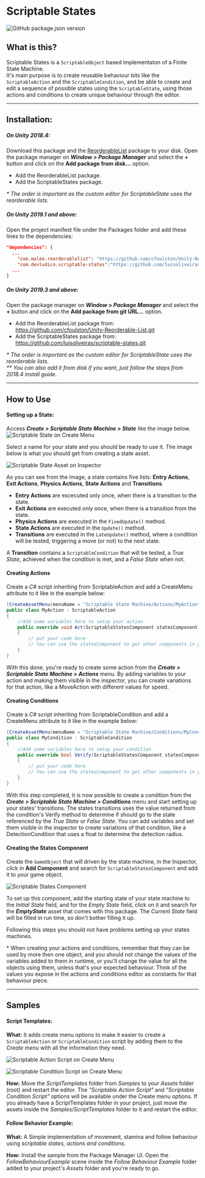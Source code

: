 # Scriptable States
![GitHub package.json version](https://img.shields.io/github/package-json/v/luisoliveiras/scriptable-states?color=green)


## What is this?
Scriptable States is a `ScriptableObject` based implementaton of a Finite State Machine.   
It's main purpose is to create reusable behaviour bits like the `ScriptableAction` and the `ScriptableCondition`, and be able to create and edit a sequence of possible states using the `ScriptableState`, using those actions and conditions to create unique behaviour through the editor.

---
## Installation:
##### On Unity 2018.4:
Download this package and the [ReorderableList](https://github.com/cfoulston/Unity-Reorderable-List) package to your disk.
Open the package manager on _**Window > Package Manager**_ and select the **+** button and click on the **Add package from disk...** option.
- Add the ReorderableList package.
- Add the ScriptableStates package.

_\* The order is important as the custom editor for ScriptableState uses the reorderable lists._

##### On Unity 2019.1 and above:
Open the project manifest file under the Packages folder and add these lines to the dependencies:
```json
"dependencies": {
  ...
    "com.malee.reorderablelist": "https://github.com/cfoulston/Unity-Reorderable-List.git",   
    "com.devludico.scriptable-states":"https://github.com/luisoliveiras/scriptable-states.git",
  ...
}

```

##### On Unity 2019.3 and above:
Open the package manager on _**Window > Package Manager**_ and select the **+** button and click on the **Add package from git URL...** option.
- Add the ReorderableList package from: https://github.com/cfoulston/Unity-Reorderable-List.git
- Add the ScriptableStates package from: https://github.com/luisoliveiras/scriptable-states.git

_\* The order is important as the custom editor for ScriptableState uses the reorderable lists._   
_\** You can also add it from disk if you want, just follow the steps from 2018.4 install guide._

---
## How to Use
#### Setting up a State:
Access _**Create > Scriptable State Machine > State**_ like the image below.
![Scriptable State on Create Menu](https://raw.githubusercontent.com/luisoliveiras/project-images/master/scriptable-states/create_menu_state_01.png?token=ADU3KQGHSWLQQHG5D7XG2LK64W2PC)

Select a name for your state and you should be ready to use it. The image below is what you should get from creating a state asset.

![Scriptable State Asset on Inspector](https://raw.githubusercontent.com/luisoliveiras/project-images/master/scriptable-states/inspector_state_01.png?token=ADU3KQFACBTJZPANEYHWPV264ZE3K)

As you can see from the image, a state contains five lists: **Entry Actions**, **Exit Actions**, **Physics Actions**, **State Actions** and **Transitions**.
- **Entry Actions** are excecuted only once, when there is a transition to the state.
- **Exit Actions** are executed only once, when there is a transition from the state.
- **Physics Actions** are executed in the `FixedUpdate()` method.
- **State Actions** are executed in the `Update()` method.
- **Transitions** are executed in the `LateUpdate()` method, where a condition will be tested, triggering a move (or not) to the next state.

A **Transition** contains a `ScriptableCondition` that will be tested, a _True State_, achieved when the condition is met, and a _False State_ when not.

#### Creating Actions
Create a _C#_ script inheriting from ScriptableAction and add a CreateMenu attribute to it like in the example below:

```csharp
[CreateAssetMenu(menuName = "Scriptable State Machine/Actions/MyAction", fileName = "new MyAction")]
public class MyAction : ScriptableAction
{
    //Add some variables here to setup your action
	public override void Act(ScriptableStatesComponent statesComponent)
	{
        // put your code here
        // You can use the statesComponent to get other components in your game object
	}
}
```
With this done, you're ready to create some action from the **_Create > Scriptable State Machine > Actions_** menu. By adding variables to your action and making them visible in the inspector, you can create variations for that action, like a MoveAction with different values for speed.

#### Creating Conditions
Create a _C#_ script inheriting from ScriptableCondition and add a CreateMenu attribute to it like in the example below:

```csharp
[CreateAssetMenu(menuName = "Scriptable State Machine/Conditions/MyCondition", fileName = "new MyCondition")]
public class MyCondition : ScriptableCondition
{
    //Add some variables here to setup your condition
	public override bool Verify(ScriptableStatesComponent statesComponent)
	{
        // put your code here
        // You can use the statesComponent to get other components in your game object
	}
}
```
With this step completed, it is now possible to create a condition from the **_Create > Scriptable State Machine > Conditions_** menu and start setting up your states' transitions. The states transitions uses the value returned from the condition's Verify method to determine if should go to the state referenced by the _True State_ or _False State_.
You can add variables and set them visible in the inspector to create variations of that condition, like a DetectionCondition that uses a float to determine the detection radius.

#### Creating the States Component
Create the `GameObject` that will driven by the state machine, in the Inspector, click in **Add Component** and search for `ScriptableStatesComponent` and add it to your game object.

![Scriptable States Component](https://raw.githubusercontent.com/luisoliveiras/project-images/master/scriptable-states/inspector_states_component_01.png?token=ADU3KQFCN4CDX2BZFJ2KCO2642PGO)

To set up this component, add the starting state of your state machine to the _Initial State_ field, and for the _Empty State_ field, click on it and search for the **_EmptyState_** asset that comes with this package. The _Current State_ field will be filled in run time, so don't bother filling it up.

Following this steps you should not have problems setting up your states machines.

\* When creating your actions and conditions, remember that they can be used by more then one object, and you should not change the values of the variables added to them in runtime, or you'll change the value for all the objects using them, unless that's your expected behaviour. Think of the values you expose in the actions and conditions editor as constants for that behaviour piece.

---
## Samples
#### Script Templates:

**What:** It adds create menu options to make it easier to create a `ScriptableAction` or `ScriptableCondition` script by adding them to the _Create menu_ with all the information they need.

![Scriptable Action Script on Create Menu](https://raw.githubusercontent.com/luisoliveiras/project-images/master/scriptable-states/create_menu_action_script_01.png?token=ADU3KQA32EBV5SCMUFPBPUK64WT64)

![Scriptable Condition Script on Create Menu](https://raw.githubusercontent.com/luisoliveiras/project-images/master/scriptable-states/create_menu_condition_script_01.png?token=ADU3KQGNMLPQYYMZDTZSECK64WT2O)

**How:** Move the _ScriptTemplates_ folder from _Samples_ to your _Assets_ folder (root) and restart the editor. The _"Scriptable Action Script"_ and _"Scriptable Condition Script"_ options will be available under the Create menu options. If you already have a ScriptTemplates folder in your project, just move the assets inside the _Samples/ScriptTemplates_ folder to it and restart the editor.

#### Follow Behavior Example:

**What:** A Simple implementation of movement, stamina and follow behaviour using _scriptable states, actions and conditions_.

**How:** Install the sample from the Package Manager UI. Open the _FollowBehaviourExample_ scene inside the _Follow Behaviour Example_ folder added to your project's _Assets_ folder and you're ready to go.
